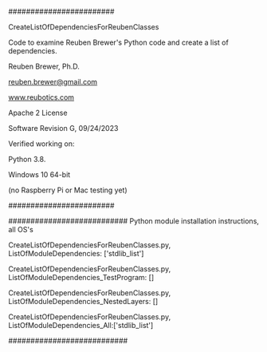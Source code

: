 ########################

CreateListOfDependenciesForReubenClasses

Code to examine Reuben Brewer's Python code and create a list of dependencies.

Reuben Brewer, Ph.D.

reuben.brewer@gmail.com

www.reubotics.com

Apache 2 License

Software Revision G, 09/24/2023

Verified working on: 

Python 3.8.

Windows 10 64-bit

(no Raspberry Pi or Mac testing yet)

########################  

########################### Python module installation instructions, all OS's

CreateListOfDependenciesForReubenClasses.py, ListOfModuleDependencies: ['stdlib_list']

CreateListOfDependenciesForReubenClasses.py, ListOfModuleDependencies_TestProgram: []

CreateListOfDependenciesForReubenClasses.py, ListOfModuleDependencies_NestedLayers: []

CreateListOfDependenciesForReubenClasses.py, ListOfModuleDependencies_All:['stdlib_list']

###########################
